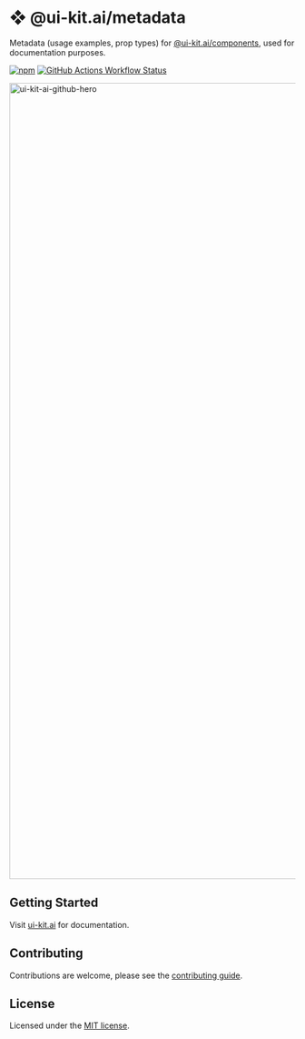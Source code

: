 # ❖ @ui-kit.ai/metadata

Metadata (usage examples, prop types) for
[@ui-kit.ai/components](https://www.npmjs.com/package/@ui-kit.ai/components),
used for documentation purposes.

[![npm](https://img.shields.io/npm/v/%40ui-kit.ai%2Fmetadata.svg?style=flat-square&logo=npm&labelColor=gray&color=gray)](https://npmjs.com/package/%40ui-kit.ai%2Fcomponents)
[![GitHub Actions Workflow Status](https://img.shields.io/github/actions/workflow/status/alex-mcgovern/ui-kit.ai/code-quality.yml?branch=main&style=flat&label=tests&labelColor=gray)
](https://github.com/alex-mcgovern/ui-kit.ai/actions/workflows/code-quality.yml)

<img width="1400" alt="ui-kit-ai-github-hero" src="https://github.com/user-attachments/assets/404f18ec-80e0-48fd-a5e4-705c53026097" />

## Getting Started

Visit [ui-kit.ai](https://ui-kit.ai/docs/getting-started/mcp-server) for documentation.

## Contributing

Contributions are welcome, please see the [contributing guide](/CONTRIBUTING.md).

## License

Licensed under the [MIT license](/LICENSE.md).
